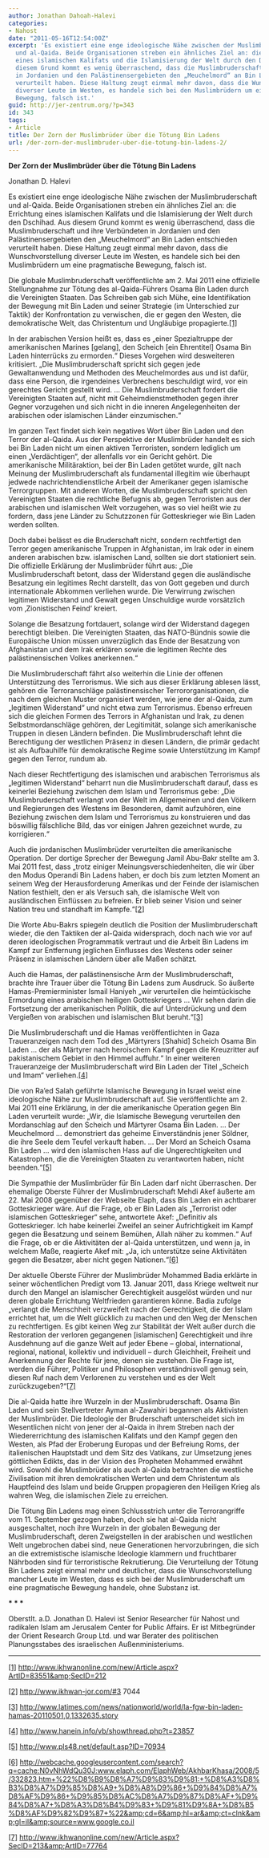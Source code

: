 ```yaml
---
author: Jonathan Dahoah-Halevi
categories:
- Nahost
date: "2011-05-16T12:54:00Z"
excerpt: 'Es existiert eine enge ideologische Nähe zwischen der Muslimbruderschaft
  und al-Qaida. Beide Organisationen streben ein ähnliches Ziel an: die Errichtung
  eines islamischen Kalifats und die Islamisierung der Welt durch den Dschihad. Aus
  diesem Grund kommt es wenig überraschend, dass die Muslimbruderschaft und ihre Verbündeten
  in Jordanien und den Palästinensergebieten den „Meuchelmord“ an Bin Laden entschieden
  verurteilt haben. Diese Haltung zeugt einmal mehr davon, dass die Wunschvorstellung
  diverser Leute im Westen, es handele sich bei den Muslimbrüdern um eine pragmatische
  Bewegung, falsch ist.'
guid: http://jer-zentrum.org/?p=343
id: 343
tags:
- Article
title: Der Zorn der Muslimbrüder über die Tötung Bin Ladens
url: /der-zorn-der-muslimbruder-uber-die-totung-bin-ladens-2/
---
```



**Der Zorn der Muslimbrüder über die Tötung Bin Ladens**

 

Jonathan D. Halevi

 

Es existiert eine enge ideologische Nähe zwischen der Muslimbruderschaft und al-Qaida. Beide Organisationen streben ein ähnliches Ziel an: die Errichtung eines islamischen Kalifats und die Islamisierung der Welt durch den Dschihad. Aus diesem Grund kommt es wenig überraschend, dass die Muslimbruderschaft und ihre Verbündeten in Jordanien und den Palästinensergebieten den „Meuchelmord“ an Bin Laden entschieden verurteilt haben. Diese Haltung zeugt einmal mehr davon, dass die Wunschvorstellung diverser Leute im Westen, es handele sich bei den Muslimbrüdern um eine pragmatische Bewegung, falsch ist.

 

Die globale Muslimbruderschaft veröffentlichte am 2. Mai 2011 eine offizielle Stellungnahme zur Tötung des al-Qaida-Führers Osama Bin Laden durch die Vereinigten Staaten. Das Schreiben gab sich Mühe, eine Identifikation der Bewegung mit Bin Laden und seiner Strategie (im Unterschied zur Taktik) der Konfrontation zu verwischen, die er gegen den Westen, die demokratische Welt, das Christentum und Ungläubige propagierte.[\[1\]]("#_edn1")

 

In der arabischen Version heißt es, dass es „einer Spezialtruppe der amerikanischen Marines \[gelang\], den Scheich \[ein Ehrentitel\] Osama Bin Laden hinterrücks zu ermorden.“ Dieses Vorgehen wird desweiteren kritisiert. „Die Muslimbruderschaft spricht sich gegen jede Gewaltanwendung und Methoden des Meuchelmordes aus und ist dafür, dass eine Person, die irgendeines Verbrechens beschuldigt wird, vor ein gerechtes Gericht gestellt wird. … Die Muslimbruderschaft fordert die Vereinigten Staaten auf, nicht mit Geheimdienstmethoden gegen ihrer Gegner vorzugehen und sich nicht in die inneren Angelegenheiten der arabischen oder islamischen Länder einzumischen.“

 

Im ganzen Text findet sich kein negatives Wort über Bin Laden und den Terror der al-Qaida. Aus der Perspektive der Muslimbrüder handelt es sich bei Bin Laden nicht um einen aktiven Terroristen, sondern lediglich um einen „Verdächtigen“, der allenfalls vor ein Gericht gehört. Die amerikanische Militäraktion, bei der Bin Laden getötet wurde, gilt nach Meinung der Muslimbruderschaft als fundamental illegitim wie überhaupt jedwede nachrichtendienstliche Arbeit der Amerikaner gegen islamische Terrorgruppen. Mit anderen Worten, die Muslimbruderschaft spricht den Vereinigten Staaten die rechtliche Befugnis ab, gegen Terroristen aus der arabischen und islamischen Welt vorzugehen, was so viel heißt wie zu fordern, dass jene Länder zu Schutzzonen für Gotteskrieger wie Bin Laden werden sollten.

 

Doch dabei belässt es die Bruderschaft nicht, sondern rechtfertigt den Terror gegen amerikanische Truppen in Afghanistan, im Irak oder in einem anderen arabischen bzw. islamischen Land, sollten sie dort stationiert sein. Die offizielle Erklärung der Muslimbrüder führt aus: „Die Muslimbruderschaft betont, dass der Widerstand gegen die ausländische Besatzung ein legitimes Recht darstellt, das von Gott gegeben und durch internationale Abkommen verliehen wurde. Die Verwirrung zwischen legitimen Widerstand und Gewalt gegen Unschuldige wurde vorsätzlich vom ‚Zionistischen Feind‘ kreiert.

 

Solange die Besatzung fortdauert, solange wird der Widerstand dagegen berechtigt bleiben. Die Vereinigten Staaten, das NATO-Bündnis sowie die Europäische Union müssen unverzüglich das Ende der Besatzung von Afghanistan und dem Irak erklären sowie die legitimen Rechte des palästinensischen Volkes anerkennen.“

 

Die Muslimbruderschaft fährt also weiterhin die Linie der offenen Unterstützung des Terrorismus. Wie sich aus dieser Erklärung ablesen lässt, gehören die Terroranschläge palästinensischer Terrororganisationen, die nach dem gleichen Muster organisiert werden, wie jene der al-Qaida, zum „legitimen Widerstand“ und nicht etwa zum Terrorismus. Ebenso erfreuen sich die gleichen Formen des Terrors in Afghanistan und Irak, zu denen Selbstmordanschläge gehören, der Legitimität, solange sich amerikanische Truppen in diesen Ländern befinden. Die Muslimbruderschaft lehnt die Berechtigung der westlichen Präsenz in diesen Ländern, die primär gedacht ist als Aufbauhilfe für demokratische Regime sowie Unterstützung im Kampf gegen den Terror, rundum ab.

 

Nach dieser Rechtfertigung des islamischen und arabischen Terrorismus als „legitimen Widerstand“ beharrt nun die Muslimbruderschaft darauf, dass es keinerlei Beziehung zwischen dem Islam und Terrorismus gebe: „Die Muslimbruderschaft verlangt von der Welt im Allgemeinen und den Völkern und Regierungen des Westens im Besonderen, damit aufzuhören, eine Beziehung zwischen dem Islam und Terrorismus zu konstruieren und das böswillig fälschliche Bild, das vor einigen Jahren gezeichnet wurde, zu korrigieren.“

 

Auch die jordanischen Muslimbrüder verurteilten die amerikanische Operation. Der dortige Sprecher der Bewegung Jamil Abu-Bakr stellte am 3. Mai 2011 fest, dass „trotz einiger Meinungsverschiedenheiten, die wir über den Modus Operandi Bin Ladens haben, er doch bis zum letzten Moment an seinem Weg der Herausforderung Amerikas und der Feinde der islamischen Nation festhielt, den er als Versuch sah, die islamische Welt von ausländischen Einflüssen zu befreien. Er blieb seiner Vision und seiner Nation treu und standhaft im Kampfe.“[\[2\]]("#_edn2")

 

Die Worte Abu-Bakrs spiegeln deutlich die Position der Muslimbruderschaft wieder, die den Taktiken der al-Qaida widersprach, doch nach wie vor auf deren ideologischen Programmatik vertraut und die Arbeit Bin Ladens im Kampf zur Entfernung jeglichen Einflusses des Westens oder seiner Präsenz in islamischen Ländern über alle Maßen schätzt.

 

Auch die Hamas, der palästinensische Arm der Muslimbruderschaft, brachte ihre Trauer über die Tötung Bin Ladens zum Ausdruck. So äußerte Hamas-Premierminister Ismail Haniyeh „wir verurteilen die heimtückische Ermordung eines arabischen heiligen Gotteskriegers … Wir sehen darin die Fortsetzung der amerikanischen Politik, die auf Unterdrückung und dem Vergießen von arabischen und islamischen Blut beruht.“[\[3\]]("#_edn3")

 

Die Muslimbruderschaft und die Hamas veröffentlichten in Gaza Traueranzeigen nach dem Tod des „Märtyrers \[Shahid\] Scheich Osama Bin Laden … der als Märtyrer nach heroischem Kampf gegen die Kreuzritter auf pakistanischem Gebiet in den Himmel auffuhr.“ In einer weiteren Traueranzeige der Muslimbruderschaft wird Bin Laden der Titel „Scheich und Imam“ verliehen.[\[4\]]("#_edn4")

 

Die von Ra’ed Salah geführte Islamische Bewegung in Israel weist eine ideologische Nähe zur Muslimbruderschaft auf. Sie veröffentlichte am 2. Mai 2011 eine Erklärung, in der die amerikanische Operation gegen Bin Laden verurteilt wurde: „Wir, die Islamische Bewegung verurteilen den Mordanschlag auf den Scheich und Märtyrer Osama Bin Laden. … Der Meuchelmord … demonstriert das geheime Einverständnis jener Söldner, die ihre Seele dem Teufel verkauft haben. … Der Mord an Scheich Osama Bin Laden … wird den islamischen Hass auf die Ungerechtigkeiten und Katastrophen, die die Vereinigten Staaten zu verantworten haben, nicht beenden.“[\[5\]]("#_edn5")

 

Die Sympathie der Muslimbrüder für Bin Laden darf nicht überraschen. Der ehemalige Oberste Führer der Muslimbruderschaft Mehdi Akef äußerte am 22. Mai 2008 gegenüber der Webseite Elaph, dass Bin Laden ein achtbarer Gotteskrieger wäre. Auf die Frage, ob er Bin Laden als „Terrorist oder islamischen Gotteskrieger“ sehe, antwortete Akef: „Definitiv als Gotteskrieger. Ich habe keinerlei Zweifel an seiner Aufrichtigkeit im Kampf gegen die Besatzung und seinem Bemühen, Allah näher zu kommen.“ Auf die Frage, ob er die Aktivitäten der al-Qaida unterstützen, und wenn ja, in welchem Maße, reagierte Akef mit: „Ja, ich unterstütze seine Aktivitäten gegen die Besatzer, aber nicht gegen Nationen.“[\[6\]]("#_edn6")

 

Der aktuelle Oberste Führer der Muslimbrüder Mohammed Badia erklärte in seiner wöchentlichen Predigt vom 13. Januar 2011, dass Kriege weltweit nur durch den Mangel an islamischer Gerechtigkeit ausgelöst würden und nur deren globale Errichtung Weltfrieden garantieren könne. Badia zufolge „verlangt die Menschheit verzweifelt nach der Gerechtigkeit, die der Islam errichtet hat, um die Welt glücklich zu machen und den Weg der Menschen zu rechtfertigen. Es gibt keinen Weg zur Stabilität der Welt außer durch die Restoration der verloren gegangenen \[islamischen\] Gerechtigkeit und ihre Ausdehnung auf die ganze Welt auf jeder Ebene – global, international, regional, national, kollektiv und individuell – durch Gleichheit, Freiheit und Anerkennung der Rechte für jene, denen sie zustehen. Die Frage ist, werden die Führer, Politiker und Philosophen verständnisvoll genug sein, diesen Ruf nach dem Verlorenen zu verstehen und es der Welt zurückzugeben?“[\[7\]]("#_edn7")

 

Die al-Qaida hatte ihre Wurzeln in der Muslimbruderschaft. Osama Bin Laden und sein Stellvertreter Ayman al-Zawahiri begannen als Aktivisten der Muslimbrüder. Die Ideologie der Bruderschaft unterscheidet sich im Wesentlichen nicht von jener der al-Qaida in ihrem Streben nach der Wiedererrichtung des islamischen Kalifats und den Kampf gegen den Westen, als Pfad der Eroberung Europas und der Befreiung Roms, der italienischen Hauptstadt und dem Sitz des Vatikans, zur Umsetzung jenes göttlichen Edikts, das in der Vision des Propheten Mohammed erwähnt wird. Sowohl die Muslimbrüder als auch al-Qaida betrachten die westliche Zivilisation mit ihren demokratischen Werten und dem Christentum als Hauptfeind des Islam und beide Gruppen propagieren den Heiligen Krieg als wahren Weg, die islamischen Ziele zu erreichen.

 

Die Tötung Bin Ladens mag einen Schlussstrich unter die Terrorangriffe vom 11. September gezogen haben, doch sie hat al-Qaida nicht ausgeschaltet, noch ihre Wurzeln in der globalen Bewegung der Muslimbruderschaft, deren Zweigstellen in der arabischen und westlichen Welt ungebrochen dabei sind, neue Generationen hervorzubringen, die sich an die extremistische islamische Ideologie klammern und fruchtbarer Nährboden sind für terroristische Rekrutierung. Die Verurteilung der Tötung Bin Ladens zeigt einmal mehr und deutlicher, dass die Wunschvorstellung mancher Leute im Westen, dass es sich bei der Muslimbruderschaft um eine pragmatische Bewegung handele, ohne Substanz ist.

 

**\* \* \***

 

Oberstlt. a.D. Jonathan D. Halevi ist Senior Researcher für Nahost und radikalen Islam am Jerusalem Center for Public Affairs. Er ist Mitbegründer der Orient Research Group Ltd. und war Berater des politischen Planungsstabes des israelischen Außenministeriums.

  
  
---



[\[1\]]("#_ednref1") http://www.ikhwanonline.com/new/Article.aspx?ArtID=83551&amp;SecID=212



[\[2\]]("#_ednref2") http://www.ikhwan-jor.com/#3 7044

 



[\[3\]]("#_ednref3") http://www.latimes.com/news/nationworld/world/la-fgw-bin-laden-hamas-20110501,0,1332635.story



[\[4\]]("#_ednref4") http://www.hanein.info/vb/showthread.php?t=23857



[\[5\]]("#_ednref5") http://www.pls48.net/default.asp?ID=70934



[\[6\]]("#_ednref6") http://webcache.googleusercontent.com/search?q=cache:N0vNhWdQu30J:www.elaph.com/ElaphWeb/AkhbarKhasa/2008/5/332823.htm+%22%D8%B9%D8%A7%D9%83%D9%81:+%D8%A3%D8%B3%D8%A7%D9%85%D8%A9+%D8%A8%D9%86+%D9%84%D8%A7%D8%AF%D9%86+%D9%85%D8%AC%D8%A7%D9%87%D8%AF+%D9%84%D8%A7+%D8%A3%D8%B4%D9%83+%D9%81%D9%8A+%D8%B5%D8%AF%D9%82%D9%87+%22&amp;cd=6&amp;hl=ar&amp;ct=clnk&amp;gl=il&amp;source=www.google.co.il



[\[7\]]("#_ednref7") http://www.ikhwanonline.com/new/Article.aspx?SecID=213&amp;ArtID=77764



